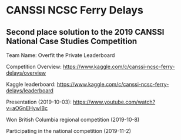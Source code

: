 # CANSSI NCSC Ferry Delays


## Second place solution to the 2019 CANSSI National Case Studies Competition

Team Name: Overfit the Private Leaderboard

Competition Overview: https://www.kaggle.com/c/canssi-ncsc-ferry-delays/overview

Kaggle leaderboard: https://www.kaggle.com/c/canssi-ncsc-ferry-delays/leaderboard

Presentation (2019-10-03): https://www.youtube.com/watch?v=aOGnEHywIBc

Won British Columbia regional competition (2019-10-8) 

Participating in the national competition (2019-11-2)
